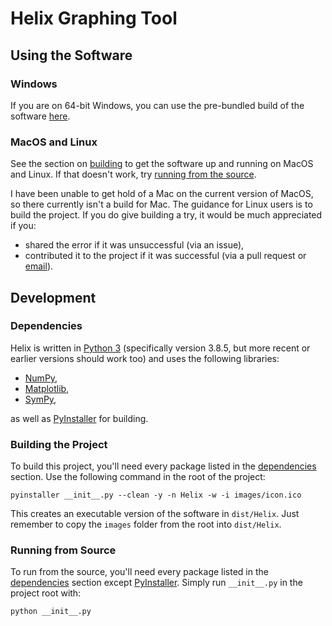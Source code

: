 # Helix Graphing Tool

## Using the Software

### Windows

If you are on 64-bit Windows, you can use the pre-bundled build of the software [here](https://github.com/Fluxanoia/Helix/raw/master/builds/Helix-Win64.zip).

### MacOS and Linux

See the section on [building](#building-the-project) to get the software up and running on MacOS and Linux. If that doesn\'t work, try [running from the source](#running-from-source).

I have been unable to get hold of a Mac on the current version of MacOS, so there currently isn\'t a build for Mac. The guidance for Linux users is to build the project. If you do give building a try, it would be much appreciated if you:
- shared the error if it was unsuccessful (via an issue),
- contributed it to the project if it was successful (via a pull request or [email](mailto:contact@fluxanoia.co.uk)).

## Development

### Dependencies

Helix is written in [Python 3](https://www.python.org/downloads/) (specifically version 3.8.5, but more recent or earlier versions should work too) and uses the following libraries:

- [NumPy](https://numpy.org),
- [Matplotlib](https://matplotlib.org),
- [SymPy](https://www.sympy.org/en/index.html),

as well as [PyInstaller](http://www.pyinstaller.org) for building.

### Building the Project

To build this project, you\'ll need every package listed in the [dependencies](#dependencies) section. Use the following command in the root of the project:

`pyinstaller __init__.py --clean -y -n Helix -w -i images/icon.ico`

This creates an executable version of the software in `dist/Helix`. Just remember to copy the `images` folder from the root into `dist/Helix`.

### Running from Source

To run from the source, you\'ll need every package listed in the [dependencies](#dependencies) section except [PyInstaller](http://www.pyinstaller.org). Simply run `__init__.py` in the project root with:

`python __init__.py`
